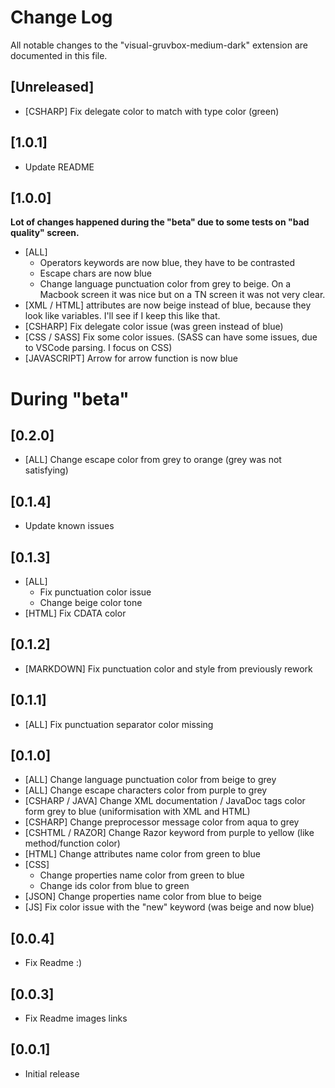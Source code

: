 # Change Log
All notable changes to the "visual-gruvbox-medium-dark" extension are documented in this file.

## [Unreleased]
- [CSHARP] Fix delegate color to match with type color (green)

## [1.0.1]
- Update README

## [1.0.0]
**Lot of changes happened during the "beta" due to some tests on "bad quality" screen.**
- [ALL] 
    - Operators keywords are now blue, they have to be contrasted
    - Escape chars are now blue
    - Change language punctuation color from grey to beige. On a Macbook screen it was nice but on a TN screen it was not very clear.
- [XML / HTML] attributes are now beige instead of blue, because they look like variables. I'll see if I keep this like that.
- [CSHARP] Fix delegate color issue (was green instead of blue)
- [CSS / SASS] Fix some color issues. (SASS can have some issues, due to VSCode parsing. I focus on CSS)
- [JAVASCRIPT] Arrow for arrow function is now blue

# During "beta"

## [0.2.0]
- [ALL] Change escape color from grey to orange (grey was not satisfying)

## [0.1.4]
- Update known issues

## [0.1.3]
- [ALL] 
    - Fix punctuation color issue
    - Change beige color tone
- [HTML] Fix CDATA color

## [0.1.2]
- [MARKDOWN] Fix punctuation color and style from previously rework

## [0.1.1]
- [ALL] Fix punctuation separator color missing

## [0.1.0]
- [ALL] Change language punctuation color from beige to grey
- [ALL] Change escape characters color from purple to grey
- [CSHARP / JAVA] Change XML documentation / JavaDoc tags color form grey to blue (uniformisation with XML and HTML)
- [CSHARP] Change preprocessor message color from aqua to grey
- [CSHTML / RAZOR] Change Razor keyword from purple to yellow (like method/function color)
- [HTML] Change attributes name color from green to blue
- [CSS] 
    - Change properties name color from green to blue
    - Change ids color from blue to green
- [JSON] Change properties name color from blue to beige
- [JS] Fix color issue with the "new" keyword (was beige and now blue)

## [0.0.4]
- Fix Readme :)
## [0.0.3]
- Fix Readme images links
## [0.0.1]
- Initial release
